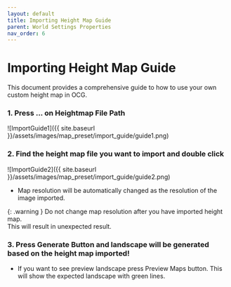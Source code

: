 ```yaml
---
layout: default
title: Importing Height Map Guide
parent: World Settings Properties
nav_order: 6
---
```


# Importing Height Map Guide

This document provides a comprehensive guide to how to use your own custom height map in OCG.

### 1. Press ... on Heightmap File Path
![ImportGuide1]({{ site.baseurl }}/assets/images/map_preset/import_guide/guide1.png)

### 2. Find the height map file you want to import and double click
![ImportGuide2]({{ site.baseurl }}/assets/images/map_preset/import_guide/guide2.png)
- Map resolution will be automatically changed as the resolution of the image imported.

{: .warning }
Do not change map resolution after you have imported height map. <br>This will result in unexpected result.

### 3. Press Generate Button and landscape will be generated based on the height map imported!
- If you want to see preview landscape press Preview Maps button. This will show the expected landscape with green lines.